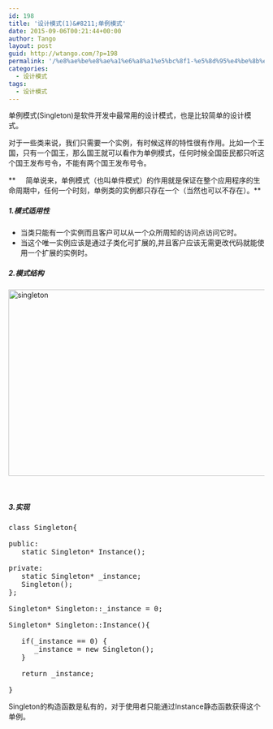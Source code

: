 ```yaml
---
id: 198
title: '设计模式(1)&#8211;单例模式'
date: 2015-09-06T00:21:44+00:00
author: Tango
layout: post
guid: http://wtango.com/?p=198
permalink: '/%e8%ae%be%e8%ae%a1%e6%a8%a1%e5%bc%8f1-%e5%8d%95%e4%be%8b%e6%a8%a1%e5%bc%8f/'
categories:
  - 设计模式
tags:
  - 设计模式
---
```

单例模式(Singleton)是软件开发中最常用的设计模式，也是比较简单的设计模式。
  
对于一些类来说，我们只需要一个实例，有时候这样的特性很有作用。比如一个王国，只有一个国王，那么国王就可以看作为单例模式，任何时候全国臣民都只听这个国王发布号令，不能有两个国王发布号令。
  
**     简单说来，单例模式（也叫单件模式）的作用就是保证在整个应用程序的生命周期中，任何一个时刻，单例类的实例都只存在一个（当然也可以不存在）。**

<!--more-->

##### 1.模式适用性

  * 当类只能有一个实例而且客户可以从一个众所周知的访问点访问它时。
  * 当这个唯一实例应该是通过子类化可扩展的,并且客户应该无需更改代码就能使用一个扩展的实例时。

##### 2.模式结构

[<img class="aligncenter wp-image-210 size-full" src="http://www.wtango.com/wp-content/uploads/2015/09/singleton.png" alt="singleton" width="991" height="367" srcset="http://www.wtango.com/wp-content/uploads/2015/09/singleton.png 991w, http://www.wtango.com/wp-content/uploads/2015/09/singleton-300x111.png 300w" sizes="(max-width: 991px) 100vw, 991px" />](http://www.wtango.com/wp-content/uploads/2015/09/singleton.png)

&nbsp;

##### 3.实现

<pre class="brush: cpp; title: ; notranslate" title="">class Singleton{

public:
   static Singleton* Instance();

private:
   static Singleton* _instance;
   Singleton();
};

Singleton* Singleton::_instance = 0;

Singleton* Singleton::Instance(){

   if(_instance == 0) {
      _instance = new Singleton();
   }

   return _instance;

}
</pre>

Singleton的构造函数是私有的，对于使用者只能通过Instance静态函数获得这个单例。